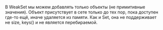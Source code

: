 В WeakSet мы можем добавлять только объекты (не примитивные значения). Объект присутствует в сете только до тех пор, пока доступен где-то ещё, иначе удаляется из памяти. Как и Set, она не поддерживает не size, keys() и не является перебираемой.